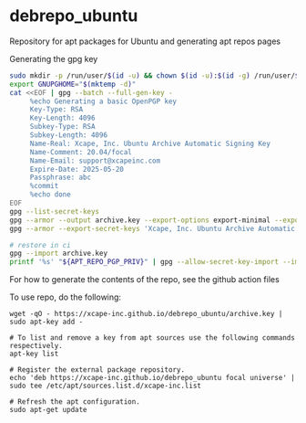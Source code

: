 # debrepo_ubuntu
Repository for apt packages for Ubuntu and generating apt repos pages

Generating the gpg key
```bash
sudo mkdir -p /run/user/$(id -u) && chown $(id -u):$(id -g) /run/user/$(id -u)
export GNUPGHOME="$(mktemp -d)"
cat <<EOF | gpg --batch --full-gen-key -
     %echo Generating a basic OpenPGP key
     Key-Type: RSA
     Key-Length: 4096
     Subkey-Type: RSA
     Subkey-Length: 4096
     Name-Real: Xcape, Inc. Ubuntu Archive Automatic Signing Key
     Name-Comment: 20.04/focal
     Name-Email: support@xcapeinc.com
     Expire-Date: 2025-05-20
     Passphrase: abc
     %commit
     %echo done
EOF
gpg --list-secret-keys
gpg --armor --output archive.key --export-options export-minimal --export 'Xcape, Inc. Ubuntu Archive Automatic Signing Key'
gpg --armor --export-secret-keys 'Xcape, Inc. Ubuntu Archive Automatic Signing Key' > archive.priv

# restore in ci
gpg --import archive.key
printf '%s' "${APT_REPO_PGP_PRIV}" | gpg --allow-secret-key-import --import -
```

For how to generate the contents of the repo, see the github action files

To use repo, do the following:
```
wget -qO - https://xcape-inc.github.io/debrepo_ubuntu/archive.key | sudo apt-key add -

# To list and remove a key from apt sources use the following commands respectively.
apt-key list

# Register the external package repository.
echo 'deb https://xcape-inc.github.io/debrepo_ubuntu focal universe' | sudo tee /etc/apt/sources.list.d/xcape-inc.list

# Refresh the apt configuration.
sudo apt-get update
```